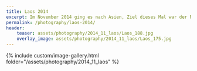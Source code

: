 ```yaml
---
title: Laos 2014
excerpt: Im November 2014 ging es nach Asien, Ziel dieses Mal war der Norden Thailands und Laos. Beides auf jeden Fall landschaftlich sehr sehenswert.
permalink: /photography/laos-2014/
header:
    teaser: assets/photography/2014_11_laos/Laos_188.jpg
    overlay_image: assets/photography/2014_11_laos/Laos_175.jpg
---
```


{% include custom/image-gallery.html folder="/assets/photography/2014_11_laos" %}